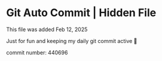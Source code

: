 # Git Auto Commit | Hidden File

This file was added Feb 12, 2025

Just for fun and keeping my daily git commit active 🤪

commit number: 440696
